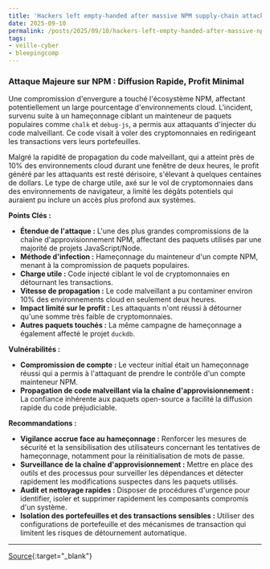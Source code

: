 ```yaml
---
title: 'Hackers left empty-handed after massive NPM supply-chain attack'
date: 2025-09-10
permalink: /posts/2025/09/10/hackers-left-empty-handed-after-massive-npm-supply-chain-attack/
tags:
- veille-cyber
- bleepingcomp
---
```

### Attaque Majeure sur NPM : Diffusion Rapide, Profit Minimal

Une compromission d'envergure a touché l'écosystème NPM, affectant potentiellement un large pourcentage d'environnements cloud. L'incident, survenu suite à un hameçonnage ciblant un mainteneur de paquets populaires comme `chalk` et `debug-js`, a permis aux attaquants d'injecter du code malveillant. Ce code visait à voler des cryptomonnaies en redirigeant les transactions vers leurs portefeuilles.

Malgré la rapidité de propagation du code malveillant, qui a atteint près de 10% des environnements cloud durant une fenêtre de deux heures, le profit généré par les attaquants est resté dérisoire, s'élevant à quelques centaines de dollars. Le type de charge utile, axé sur le vol de cryptomonnaies dans des environnements de navigateur, a limité les dégâts potentiels qui auraient pu inclure un accès plus profond aux systèmes.

**Points Clés :**

*   **Étendue de l'attaque :** L'une des plus grandes compromissions de la chaîne d'approvisionnement NPM, affectant des paquets utilisés par une majorité de projets JavaScript/Node.
*   **Méthode d'infection :** Hameçonnage du mainteneur d'un compte NPM, menant à la compromission de paquets populaires.
*   **Charge utile :** Code injecté ciblant le vol de cryptomonnaies en détournant les transactions.
*   **Vitesse de propagation :** Le code malveillant a pu contaminer environ 10% des environnements cloud en seulement deux heures.
*   **Impact limité sur le profit :** Les attaquants n'ont réussi à détourner qu'une somme très faible de cryptomonnaies.
*   **Autres paquets touchés :** La même campagne de hameçonnage a également affecté le projet `duckdb`.

**Vulnérabilités :**

*   **Compromission de compte :** Le vecteur initial était un hameçonnage réussi qui a permis à l'attaquant de prendre le contrôle d'un compte mainteneur NPM.
*   **Propagation de code malveillant via la chaîne d'approvisionnement :** La confiance inhérente aux paquets open-source a facilité la diffusion rapide du code préjudiciable.

**Recommandations :**

*   **Vigilance accrue face au hameçonnage :** Renforcer les mesures de sécurité et la sensibilisation des utilisateurs concernant les tentatives de hameçonnage, notamment pour la réinitialisation de mots de passe.
*   **Surveillance de la chaîne d'approvisionnement :** Mettre en place des outils et des processus pour surveiller les dépendances et détecter rapidement les modifications suspectes dans les paquets utilisés.
*   **Audit et nettoyage rapides :** Disposer de procédures d'urgence pour identifier, isoler et supprimer rapidement les composants compromis d'un système.
*   **Isolation des portefeuilles et des transactions sensibles :** Utiliser des configurations de portefeuille et des mécanismes de transaction qui limitent les risques de détournement automatique.

---
[Source](https://www.bleepingcomputer.com/news/security/hackers-left-empty-handed-after-massive-npm-supply-chain-attack/){:target="_blank"}
